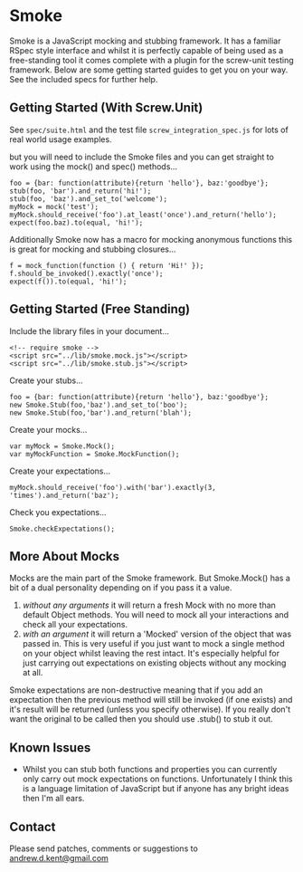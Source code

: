 Smoke
=====
Smoke is a JavaScript mocking and stubbing framework. It has a familiar RSpec style interface and whilst it is perfectly capable of being used as a free-standing tool it comes complete with a plugin for the screw-unit testing framework.
Below are some getting started guides to get you on your way. See the included specs for further help.

Getting Started (With Screw.Unit)
---------------------------------
See `spec/suite.html` and the test file `screw_integration_spec.js` for lots of real world usage examples.

but you will need to include the Smoke files and you can get straight to work using the mock() and spec() methods...

	foo = {bar: function(attribute){return 'hello'}, baz:'goodbye'};
	stub(foo, 'bar').and_return('hi!');
	stub(foo, 'baz').and_set_to('welcome');
	myMock = mock('test');
	myMock.should_receive('foo').at_least('once').and_return('hello');
	expect(foo.baz).to(equal, 'hi!');

Additionally Smoke now has a macro for mocking anonymous functions this is great for mocking and stubbing closures...

	f = mock_function(function () { return 'Hi!' });
	f.should_be_invoked().exactly('once');
	expect(f()).to(equal, 'hi!');

Getting Started (Free Standing)
-------------------------------
Include the library files in your document...

	<!-- require smoke -->
	<script src="../lib/smoke.mock.js"></script>
	<script src="../lib/smoke.stub.js"></script>

Create your stubs...

	foo = {bar: function(attribute){return 'hello'}, baz:'goodbye'};
	new Smoke.Stub(foo,'baz').and_set_to('boo');
	new Smoke.Stub(foo,'bar').and_return('blah');

Create your mocks...

	var myMock = Smoke.Mock();
	var myMockFunction = Smoke.MockFunction();

Create your expectations...

	myMock.should_receive('foo').with('bar').exactly(3, 'times').and_return('baz');

Check you expectations...

	Smoke.checkExpectations();

More About Mocks
----------------
Mocks are the main part of the Smoke framework. But Smoke.Mock() has a bit of a dual personality depending on if you pass it a value.

1. *without any arguments* it will return a fresh Mock with no more than default Object methods. You will need to mock all your interactions and check all your expectations.
2. *with an argument* it will return a 'Mocked' version of the object that was passed in. This is very useful if you just want to mock a single method on your object whilst leaving the rest intact. It's especially helpful for just carrying out expectations on existing objects without any mocking at all.

Smoke expectations are non-destructive meaning that if you add an expectation then the previous method will still be invoked (if one exists) and it's result will be returned (unless you specify otherwise). If you really don't want the original to be called then you should use .stub() to stub it out.

Known Issues
------------
* Whilst you can stub both functions and properties you can currently only carry out mock expectations on functions. Unfortunately I think this is a language limitation of JavaScript but if anyone has any bright ideas then I'm all ears.

Contact
-------
Please send patches, comments or suggestions to andrew.d.kent@gmail.com